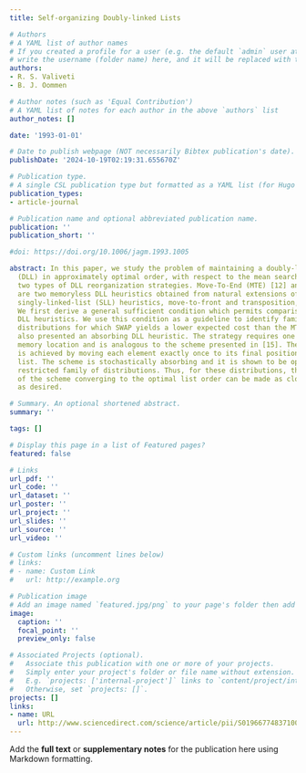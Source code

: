 ```yaml
---
title: Self-organizing Doubly-linked Lists

# Authors
# A YAML list of author names
# If you created a profile for a user (e.g. the default `admin` user at `content/authors/admin/`), 
# write the username (folder name) here, and it will be replaced with their full name and linked to their profile.
authors:
- R. S. Valiveti
- B. J. Oommen

# Author notes (such as 'Equal Contribution')
# A YAML list of notes for each author in the above `authors` list
author_notes: []

date: '1993-01-01'

# Date to publish webpage (NOT necessarily Bibtex publication's date).
publishDate: '2024-10-19T02:19:31.655670Z'

# Publication type.
# A single CSL publication type but formatted as a YAML list (for Hugo requirements).
publication_types:
- article-journal

# Publication name and optional abbreviated publication name.
publication: ''
publication_short: ''

#doi: https://doi.org/10.1006/jagm.1993.1005

abstract: In this paper, we study the problem of maintaining a doubly-linked list
  (DLL) in approximately optimal order, with respect to the mean search time. We study
  two types of DLL reorganization strategies. Move-To-End (MTE) [12] and SWAP [14]
  are two memoryless DLL heuristics obtained from natural extensions of the well-known
  singly-linked-list (SLL) heuristics, move-to-front and transposition, respectively.
  We first derive a general sufficient condition which permits comparison of any two
  DLL heuristics. We use this condition as a guideline to identify families of access
  distributions for which SWAP yields a lower expected cost than the MTE. We have
  also presented an absorbing DLL heuristic. The strategy requires one additional
  memory location and is analogous to the scheme presented in [15]. The reorganization
  is achieved by moving each element exactly once to its final position in the reorganized
  list. The scheme is stochastically absorbing and it is shown to be optimal for a
  restricted family of distributions. Thus, for these distributions, the probability
  of the scheme converging to the optimal list order can be made as close to unity
  as desired.

# Summary. An optional shortened abstract.
summary: ''

tags: []

# Display this page in a list of Featured pages?
featured: false

# Links
url_pdf: ''
url_code: ''
url_dataset: ''
url_poster: ''
url_project: ''
url_slides: ''
url_source: ''
url_video: ''

# Custom links (uncomment lines below)
# links:
# - name: Custom Link
#   url: http://example.org

# Publication image
# Add an image named `featured.jpg/png` to your page's folder then add a caption below.
image:
  caption: ''
  focal_point: ''
  preview_only: false

# Associated Projects (optional).
#   Associate this publication with one or more of your projects.
#   Simply enter your project's folder or file name without extension.
#   E.g. `projects: ['internal-project']` links to `content/project/internal-project/index.md`.
#   Otherwise, set `projects: []`.
projects: []
links:
- name: URL
  url: http://www.sciencedirect.com/science/article/pii/S0196677483710059
---
```


Add the **full text** or **supplementary notes** for the publication here using Markdown formatting.
